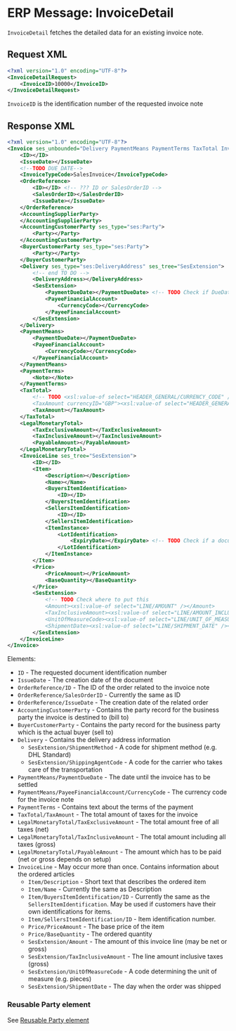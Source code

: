 # ERP Message: InvoiceDetail

`InvoiceDetail` fetches the detailed data for an existing invoice note.

## Request XML

``` xml
<?xml version="1.0" encoding="UTF-8"?>
<InvoiceDetailRequest>
    <InvoiceID>10000</InvoiceID>
</InvoiceDetailRequest>
```

`InvoiceID` is the identification number of the requested invoice note

## Response XML

``` xml
<?xml version="1.0" encoding="UTF-8"?>
<Invoice ses_unbounded="Delivery PaymentMeans PaymentTerms TaxTotal InvoiceLine">
    <ID></ID>
    <IssueDate></IssueDate>
    <!--TODO DUE_DATE-->
    <InvoiceTypeCode>SalesInvoice</InvoiceTypeCode>
    <OrderReference>
        <ID></ID> <!-- ??? ID or SalesOrderID -->
        <SalesOrderID></SalesOrderID>
        <IssueDate></IssueDate>
    </OrderReference>
    <AccountingSupplierParty>
    </AccountingSupplierParty>
    <AccountingCustomerParty ses_type="ses:Party">
        <Party></Party>
    </AccountingCustomerParty>
    <BuyerCustomerParty ses_type="ses:Party">
        <Party></Party>
    </BuyerCustomerParty>
    <Delivery ses_type="ses:DeliveryAddress" ses_tree="SesExtension">
        <!-- end TO DO -->
        <DeliveryAddress></DeliveryAddress>
        <SesExtension>
            <PaymentDueDate></PaymentDueDate> <!-- TODO Check if DueDate is correct -->
            <PayeeFinancialAccount>
                <CurrencyCode></CurrencyCode>
            </PayeeFinancialAccount>
        </SesExtension>
    </Delivery>
    <PaymentMeans>
        <PaymentDueDate></PaymentDueDate>
        <PayeeFinancialAccount>
            <CurrencyCode></CurrencyCode>
        </PayeeFinancialAccount>
    </PaymentMeans>
    <PaymentTerms>
        <Note></Note>
    </PaymentTerms>
    <TaxTotal>
        <!-- TODO <xsl:value-of select="HEADER_GENERAL/CURRENCY_CODE" /> put currency code in currencyID attribute?
        <TaxAmount currencyID="GBP"><xsl:value-of select="HEADER_GENERAL/VAT_AMOUNT" /></TaxAmount> -->
        <TaxAmount></TaxAmount>
    </TaxTotal>
    <LegalMonetaryTotal>
        <TaxExclusiveAmount></TaxExclusiveAmount>
        <TaxInclusiveAmount></TaxInclusiveAmount>
        <PayableAmount></PayableAmount>
    </LegalMonetaryTotal>
    <InvoiceLine ses_tree="SesExtension">
        <ID></ID>
        <Item>
            <Description></Description>
            <Name></Name>
            <BuyersItemIdentification>
                <ID></ID>
            </BuyersItemIdentification>
            <SellersItemIdentification>
                <ID></ID>
            </SellersItemIdentification>
            <ItemInstance>
                <LotIdentification>
                    <ExpiryDate></ExpiryDate> <!-- TODO Check if a document scoped field is available -->
                </LotIdentification>
            </ItemInstance>
        </Item>
        <Price>
            <PriceAmount></PriceAmount>
            <BaseQuantity></BaseQuantity>
        </Price>
        <SesExtension>
            <!-- TODO Check where to put this
            <Amount><xsl:value-of select="LINE/AMOUNT" /></Amount>
            <TaxInclusiveAmount><xsl:value-of select="LINE/AMOUNT_INCLUDING_VAT" /></TaxInclusiveAmount>
            <UnitOfMeasureCode><xsl:value-of select="LINE/UNIT_OF_MEASURE_CODE" /></UnitOfMeasureCode>
            <ShipmentDate><xsl:value-of select="LINE/SHIPMENT_DATE" /></ShipmentDate> -->
        </SesExtension>
    </InvoiceLine>
</Invoice>
```

Elements:

- `ID` - The requested document identification number
- `IssueDate` - The creation date of the document
- `OrderReference/ID` - The ID of the order related to the invoice note
- `OrderReference/SalesOrderID` - Currently the same as ID
- `OrderReference/IssueDate` - The creation date of the related order
- `AccountingCustomerParty` - Contains the party record for the business party the invoice is destined to (bill to)
- `BuyerCustomerParty` - Contains the party record for the business party which is the actual buyer (sell to)
- `Delivery` - Contains the delivery address information
    - `SesExtension/ShipmentMethod` - A code for shipment method (e.g. DHL Standard)
    - `SesExtension/ShippingAgentCode` - A code for the carrier who takes care of the transportation
- `PaymentMeans/PaymentDueDate` - The date until the invoice has to be settled
- `PaymentMeans/PayeeFinancialAccount/CurrencyCode` - The currency code for the invoice note
- `PaymentTerms` - Contains text about the terms of the payment
- `TaxTotal/TaxAmount` - The total amount of taxes for the invoice
- `LegalMonetaryTotal/TaxExclusiveAmount` - The total amount free of all taxes (net)
- `LegalMonetaryTotal/TaxInclusiveAmount` - The total amount including all taxes (gross)
- `LegalMonetaryTotal/PayableAmount` - The amount which has to be paid (net or gross depends on setup)
- `InvoiceLine` - May occur more than once. Contains information about the ordered articles
    - `Item/Description` - Short text that describes the ordered item
    - `Item/Name` - Currently the same as Description
    - `Item/BuyersItemIdentification/ID` - Currently the same as the `SellersItemIdentification`. May be used if customers have their own identifications for items.
    - `Item/SellersItemIdentification/ID` - Item identification number.
    - `Price/PriceAmount` - The base price of the item
    - `Price/BaseQuantity` - The ordered quantity
    - `SesExtension/Amount` - The amount of this invoice line (may be net or gross)
    - `SesExtension/TaxInclusiveAmount` - The line amount inclusive taxes (gross)
    - `SesExtension/UnitOfMeasureCode` - A code determining the unit of measure (e.g. pieces)
    - `SesExtension/ShipmentDate` - The day when the order was shipped

### Reusable Party element

See [Reusable Party element](erp_message_select_customer.md#reusable-party-element)
